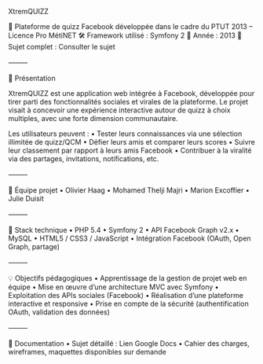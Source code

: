 XtremQUIZZ

🎯 Plateforme de quizz Facebook développée dans le cadre du PTUT 2013 – Licence Pro MétiNET
🛠 Framework utilisé : Symfony 2
📅 Année : 2013
📘 Sujet complet : Consulter le sujet

⸻

🚀 Présentation

XtremQUIZZ est une application web intégrée à Facebook, développée pour tirer parti des fonctionnalités sociales et virales de la plateforme.
Le projet visait à concevoir une expérience interactive autour de quizz à choix multiples, avec une forte dimension communautaire.

Les utilisateurs peuvent :
	•	Tester leurs connaissances via une sélection illimitée de quizz/QCM
	•	Défier leurs amis et comparer leurs scores
	•	Suivre leur classement par rapport à leurs amis Facebook
	•	Contribuer à la viralité via des partages, invitations, notifications, etc.

⸻

👥 Équipe projet
	•	Olivier Haag
 •	Mohamed Thelji Majri
	•	Marion Excoffier
	•	Julie Duisit

⸻

🧱 Stack technique
	•	PHP 5.4
	•	Symfony 2
	•	API Facebook Graph v2.x
	•	MySQL
	•	HTML5 / CSS3 / JavaScript
	•	Intégration Facebook (OAuth, Open Graph, partage)

⸻

💡 Objectifs pédagogiques
	•	Apprentissage de la gestion de projet web en équipe
	•	Mise en œuvre d’une architecture MVC avec Symfony
	•	Exploitation des APIs sociales (Facebook)
	•	Réalisation d’une plateforme interactive et responsive
	•	Prise en compte de la sécurité (authentification OAuth, validation des données)

⸻

📝 Documentation
	•	Sujet détaillé : Lien Google Docs
	•	Cahier des charges, wireframes, maquettes disponibles sur demande
